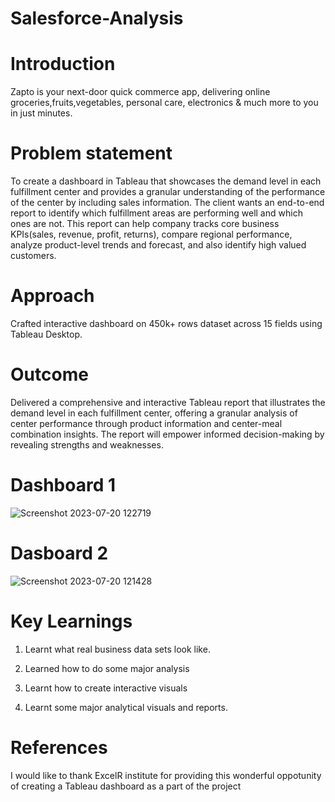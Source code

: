 # Salesforce-Analysis
# Introduction
Zapto is your next-door quick commerce app, delivering online groceries,fruits,vegetables, personal care, electronics & much more to you in just minutes.
# Problem statement
To create a dashboard in Tableau that showcases the demand level in each fulfillment center and provides a granular understanding of the performance of the center by including sales information. The client wants an end-to-end report to identify which fulfillment areas are performing well and which ones are not. This report can help company tracks core business KPIs(sales, revenue, profit, returns), compare regional performance, analyze product-level trends and forecast, and also identify high valued customers.
# Approach
Crafted interactive dashboard on 450k+ rows dataset across 15 fields using Tableau Desktop.
# Outcome
Delivered a comprehensive and interactive Tableau report that illustrates the demand level in each fulfillment center, offering a granular analysis of center performance through product information and center-meal combination insights. The report will empower informed decision-making by revealing strengths and weaknesses.

# Dashboard 1
![Screenshot 2023-07-20 122719](https://github.com/Vijayselvasingh/Zapto-Analytics/assets/137477443/14c198a6-f458-475b-977b-97ed73f5c50d)
# Dasboard 2
![Screenshot 2023-07-20 121428](https://github.com/Vijayselvasingh/Zapto-Analytics/assets/137477443/9d2ef494-cc58-4212-8cca-e37006edbb81)

# Key Learnings
1. Learnt what real business data sets look like.

2. Learned how to do some major analysis
3. Learnt how to create interactive visuals
5. Learnt some major analytical visuals and reports.
# References
I would like to thank ExcelR institute for providing this wonderful oppotunity of creating a Tableau dashboard as a part of the project


